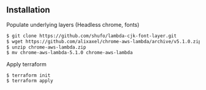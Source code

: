 ## Installation

Populate underlying layers (Headless chrome, fonts)

```bash
$ git clone https://github.com/shufo/lambda-cjk-font-layer.git
$ wget https://github.com/alixaxel/chrome-aws-lambda/archive/v5.1.0.zip -O chrome-aws-lambda.zip
$ unzip chrome-aws-lambda.zip
$ mv chrome-aws-lambda-5.1.0 chrome-aws-lambda
```

Apply terraform

```
$ terraform init
$ terraform apply
```
